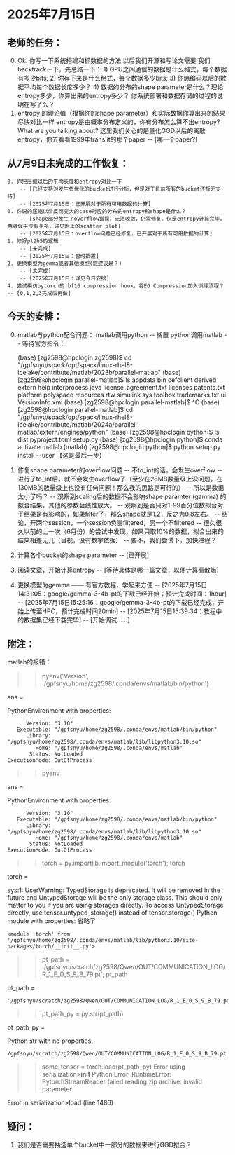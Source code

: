 # 2025年7月15日

## 老师的任务：
0. Ok. 你写一下系统搭建和抓数据的方法
    以后我们开源和写论文需要
    我们backtrack一下，先总结一下：
        1) GPU之间通信的数据是什么格式，每个数据有多少bits; 
        2) 你存下来是什么格式，每个数据多少bits; 
        3) 你熵编码以后的数据平均每个数据长度多少？
        4) 数据的分布的shape parameter是什么？理论entropy多少，你算出来的entropy多少？
    你系统部署和数据存储的过程的说明在写了么？
1. entropy 的理论值（根据你的shape parameter）和实际数据你算出来的结果尽快对比一样
    entropy是由概率分布定义的，你有分布怎么算不出entropy? What are you talking about? 这里我们关心的是量化GGD以后的离散entropy，你去看看1999年trans it的那个paper -- [哪一个paper?]

## 从7月9日未完成的工作恢复：
    0. 你把压缩以后的平均长度和entropy对比一下
        -- [已经支持对发生负优化的bucket进行分析，但是对于目前所有的bucket还暂无支持]
        -- [2025年7月15日：已开展对于所有可用数据的计算]
    0. 你说的压缩以后反而变大的case对应的分布的entropy和shape是什么？
        -- [shape部分发生了overflow错误，无法收敛，仍需修复。但是entropy计算完毕，两者似乎没有关系，详见附上的scatter plot]
        -- [2025年7月15日：overflow问题已经修复，已开展对于所有可用数据的计算]
    1. 修好pt2h5的逻辑
        -- [未完成]
        -- [2025年7月15日：暂时搁置]
    2. 更换模型为gemma或者其他模型(您建议是？)
        -- [未完成]
        -- [2025年7月15日：详见今日安排]     
    4. 尝试模仿pytorch的 bf16 compression hook，将EG Compression加入训练流程？ -- [0,1,2,3完成后再做]


## 今天的安排：
0. matlab与python配合问题：
    matlab调用python -- 搁置
    python调用matlab -- 等待官方指令：
    
    (base) [zg2598@hpclogin zg2598]$ cd "/gpfsnyu/spack/opt/spack/linux-rhel8-icelake/contribute/matlab/2023b/parallel-matlab"
    (base) [zg2598@hpclogin parallel-matlab]$ ls
    appdata  bin  cefclient  derived  extern  help  interprocess  java  license_agreement.txt  licenses  patents.txt  platform  polyspace  resources  rtw  simulink  sys  toolbox  trademarks.txt  ui  VersionInfo.xml
    (base) [zg2598@hpclogin parallel-matlab]$ ^C
    (base) [zg2598@hpclogin parallel-matlab]$ cd "/gpfsnyu/spack/opt/spack/linux-rhel8-icelake/contribute/matlab/2024a/parallel-matlab/extern/engines/python"
    (base) [zg2598@hpclogin python]$ ls
    dist  pyproject.toml  setup.py
    (base) [zg2598@hpclogin python]$ conda activate matlab
    (matlab) [zg2598@hpclogin python]$ python setup.py install --user 【这是最后一步】

1. 修复shape parameter的overflow问题
    -- 不to_int的话，会发生overflow
    -- 进行了to_int后，就不会发生overflow了（至少在28MB数量级上没问题。在130MB的数量级上也没有任何问题！那么我的思路是可行的）
        -- 所以是数据太小了吗？
    -- 观察到scaling后的数据不会影响shape paramter (gamma) 的拟合结果，其他的参数会线性放大。
    -- 观察到是否只对1-99百分位数拟合对于结果是有影响的，如果filter了，那么shape就是1.2，反之为0.8左右。
        -- 结论，开两个session，一个session负责filtered，另一个不filtered
    -- 很久很久以前的上一次（6月份）的尝试中发现，如果只取10%的数据，拟合出来的结果相差无几（目视，没有数字依据）
        -- 要不，我们尝试下，加快进程？

2. 计算各个bucket的shape parameter
    -- [已开展]
3. 阅读文章，开始计算entropy
    -- [等待具体是哪一篇文章，以便计算离散熵]

4. 更换模型为gemma —— 有官方教程，学起来方便
    -- [2025年7月15日14:31:05：google/gemma-3-4b-pt的下载已经开始；预计完成时间：1hour]
    -- [2025年7月15日15:25:16：google/gemma-3-4b-pt的下载已经完成，开始上传至HPC，预计完成时间20min]
    -- [2025年7月15日15:39:34：教程中的数据集已经下载完毕]
    -- [开始调试……]


## 附注：
matlab的报错：
>> pyenv('Version', '/gpfsnyu/home/zg2598/.conda/envs/matlab/bin/python')

ans = 

  PythonEnvironment with properties:

          Version: "3.10"
       Executable: "/gpfsnyu/home/zg2598/.conda/envs/matlab/bin/python"
          Library: "/gpfsnyu/home/zg2598/.conda/envs/matlab/lib/libpython3.10.so"
             Home: "/gpfsnyu/home/zg2598/.conda/envs/matlab"
           Status: NotLoaded
    ExecutionMode: OutOfProcess

>> pyenv

ans = 

  PythonEnvironment with properties:

          Version: "3.10"
       Executable: "/gpfsnyu/home/zg2598/.conda/envs/matlab/bin/python"
          Library: "/gpfsnyu/home/zg2598/.conda/envs/matlab/lib/libpython3.10.so"
             Home: "/gpfsnyu/home/zg2598/.conda/envs/matlab"
           Status: NotLoaded
    ExecutionMode: OutOfProcess
 
>> torch = py.importlib.import_module('torch');
>> torch

torch = 

sys:1: UserWarning: TypedStorage is deprecated. It will be removed in the future and UntypedStorage will be the only storage class. This should only matter to you if you are using storages directly.  To access UntypedStorage directly, use tensor.untyped_storage() instead of tensor.storage()
  Python module with properties:
        省略了

    <module 'torch' from '/gpfsnyu/home/zg2598/.conda/envs/matlab/lib/python3.10/site-packages/torch/__init__.py'>

>> pt_path = '/gpfsnyu/scratch/zg2598/Qwen/OUT/COMMUNICATION_LOG/R_1_E_0_S_9_B_79.pt';
>> pt_path

pt_path =

    '/gpfsnyu/scratch/zg2598/Qwen/OUT/COMMUNICATION_LOG/R_1_E_0_S_9_B_79.pt'

>> pt_path_py = py.str(pt_path)

pt_path_py = 

  Python str with no properties.

    /gpfsnyu/scratch/zg2598/Qwen/OUT/COMMUNICATION_LOG/R_1_E_0_S_9_B_79.pt

>> some_tensor = torch.load(pt_path_py)
Error using serialization>__init__
Python Error: RuntimeError: PytorchStreamReader failed reading zip archive: invalid parameter

Error in serialization>load (line 1486)
 
>> 


## 疑问：
1. 我们是否需要抽选单个bucket中一部分的数据来进行GGD拟合？